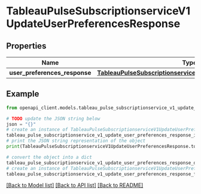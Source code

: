 # TableauPulseSubscriptionserviceV1UpdateUserPreferencesResponse


## Properties

Name | Type | Description | Notes
------------ | ------------- | ------------- | -------------
**user_preferences_response** | [**TableauPulseSubscriptionserviceV1UserPreferencesResponse**](TableauPulseSubscriptionserviceV1UserPreferencesResponse.md) |  | [optional] 

## Example

```python
from openapi_client.models.tableau_pulse_subscriptionservice_v1_update_user_preferences_response import TableauPulseSubscriptionserviceV1UpdateUserPreferencesResponse

# TODO update the JSON string below
json = "{}"
# create an instance of TableauPulseSubscriptionserviceV1UpdateUserPreferencesResponse from a JSON string
tableau_pulse_subscriptionservice_v1_update_user_preferences_response_instance = TableauPulseSubscriptionserviceV1UpdateUserPreferencesResponse.from_json(json)
# print the JSON string representation of the object
print(TableauPulseSubscriptionserviceV1UpdateUserPreferencesResponse.to_json())

# convert the object into a dict
tableau_pulse_subscriptionservice_v1_update_user_preferences_response_dict = tableau_pulse_subscriptionservice_v1_update_user_preferences_response_instance.to_dict()
# create an instance of TableauPulseSubscriptionserviceV1UpdateUserPreferencesResponse from a dict
tableau_pulse_subscriptionservice_v1_update_user_preferences_response_from_dict = TableauPulseSubscriptionserviceV1UpdateUserPreferencesResponse.from_dict(tableau_pulse_subscriptionservice_v1_update_user_preferences_response_dict)
```
[[Back to Model list]](../README.md#documentation-for-models) [[Back to API list]](../README.md#documentation-for-api-endpoints) [[Back to README]](../README.md)



